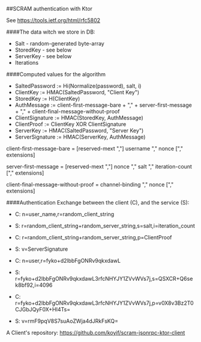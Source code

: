 ##SCRAM authentication with Ktor 

See https://tools.ietf.org/html/rfc5802

####The data witch we store in DB:
- Salt - random-generated byte-array
- StoredKey - see below
- ServerKey - see below
- Iterations


####Computed values for the algorithm 
* SaltedPassword  := Hi(Normalize(password), salt, i)
* ClientKey       := HMAC(SaltedPassword, "Client Key")
* StoredKey       := H(ClientKey)
* AuthMessage     := client-first-message-bare + "," + server-first-message + "," + client-final-message-without-proof
* ClientSignature := HMAC(StoredKey, AuthMessage)
* ClientProof     := ClientKey XOR ClientSignature
* ServerKey       := HMAC(SaltedPassword, "Server Key")
* ServerSignature := HMAC(ServerKey, AuthMessage)

client-first-message-bare = [reserved-mext ","] username "," nonce ["," extensions]

server-first-message = [reserved-mext ","] nonce "," salt "," iteration-count ["," extensions]

client-final-message-without-proof = channel-binding "," nonce ["," extensions]

####Authentication Exchange between the client (C), and the service (S):
- C: n=user_name,r=random_client_string
- S: r=random_client_string+random_server_string,s=salt,i=iteration_count
- C: r=random_client_string+random_server_string,p=ClientProof
- S: v=ServerSignature


- C: n=user,r=fyko+d2lbbFgONRv9qkxdawL
- S: r=fyko+d2lbbFgONRv9qkxdawL3rfcNHYJY1ZVvWVs7j,s=QSXCR+Q6sek8bf92,i=4096
- C: r=fyko+d2lbbFgONRv9qkxdawL3rfcNHYJY1ZVvWVs7j,p=v0X8v3Bz2T0CJGbJQyF0X+HI4Ts=
- S: v=rmF9pqV8S7suAoZWja4dJRkFsKQ=



A Client's repository: https://github.com/koyif/scram-jsonrpc-ktor-client

